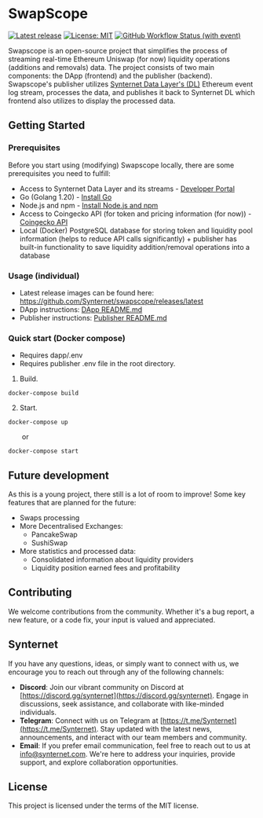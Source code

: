 # SwapScope
[![Latest release](https://img.shields.io/github/v/release/Synternet/swapscope)](https://github.com/Synternet/swapscope/releases/latest)
[![License: MIT](https://img.shields.io/badge/License-MIT-yellow.svg)](https://opensource.org/licenses/MIT)
[![GitHub Workflow Status (with event)](https://img.shields.io/github/actions/workflow/status/Synternet/swapscope/github-ci.yml?label=github-ci)](https://github.com/Synternet/swapscope/actions/workflows/github-ci.yml)

Swapscope is an open-source project that simplifies the process of streaming real-time Ethereum Uniswap (for now) liquidity operations (additions and removals) data. The project consists of two main components: the DApp (frontend) and the publisher (backend).
Swapscope's publisher utilizes [Synternet Data Layer's (DL)](https://www.synternet.com/post/presenting-the-new-vision) Ethereum event log stream, processes the data, and publishes it back to Synternet DL which frontend also utilizes to display the processed data.

## Getting Started

### Prerequisites
Before you start using (modifying) Swapscope locally, there are some prerequisites you need to fulfill:
* Access to Synternet Data Layer and its streams - [Developer Portal](https://portal.synternet.com/)
* Go (Golang 1.20) - [Install Go](https://go.dev/doc/install)
* Node.js and npm - [Install Node.js and npm](https://nodejs.org/en)
* Access to Coingecko API (for token and pricing information (for now)) - [Coingecko API](https://www.coingecko.com/en/api)
* Local (Docker) PostgreSQL database for storing token and liquidity pool information (helps to reduce API calls significantly) + publisher has built-in functionality to save liquidity addition/removal operations into a database

### Usage (individual)
* Latest release images can be found here: https://github.com/Synternet/swapscope/releases/latest
* DApp instructions: [DApp README.md](dapp/README.md)
* Publisher instructions: [Publisher README.md](publisher/README.md)

### Quick start (Docker compose)
* Requires dapp/.env
* Requires publisher .env file in the root directory.

1. Build.
```
docker-compose build
```

2. Start.
```
docker-compose up
```
&emsp;&emsp;or
```
docker-compose start
```

## Future development
As this is a young project, there still is a lot of room to improve! Some key features that are planned for the future:
* Swaps processing
* More Decentralised Exchanges:
  * PancakeSwap
  * SushiSwap
* More statistics and processed data:
  * Consolidated information about liquidity providers
  * Liquidity position earned fees and profitability

## Contributing
We welcome contributions from the community. Whether it's a bug report, a new feature, or a code fix, your input is valued and appreciated.

## Synternet
If you have any questions, ideas, or simply want to connect with us, we encourage you to reach out through any of the following channels:

- **Discord**: Join our vibrant community on Discord at [https://discord.gg/synternet](https://discord.gg/synternet). Engage in discussions, seek assistance, and collaborate with like-minded individuals.
- **Telegram**: Connect with us on Telegram at [https://t.me/Synternet](https://t.me/Synternet). Stay updated with the latest news, announcements, and interact with our team members and community.
- **Email**: If you prefer email communication, feel free to reach out to us at info@synternet.com. We're here to address your inquiries, provide support, and explore collaboration opportunities.

## License
This project is licensed under the terms of the MIT license.
